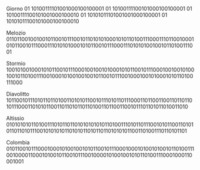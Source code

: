 Giorno
01 10100111101001000100100001
01 10100111100101000100100001
01 10100111100101001000100010
01 10101011101001001000100001
01 10101011100101000100100010

Melozio
01101100100100101100101110010110101010001010110100111000111011001000101011001011100011101010100010101100101110001110101010010010110100111001

Stormio
10010100100010101100101110001001001010001010110010111000100100101001001011010011100100010100100100101100101110010001001010001010110100111000

Diavolitto
10110010111010110110100110101011001011101011011100011011001100110110110101110001101010110011011010110110100110110011001011101101011010011010

Altissio
01010101011010011101011011010101010101101001110101101110010101100110101011011010111001010101011010101101011011010101011001101001110110101101

Colombia
01011001011100010001010010010101100101110001000101001010010110100111001000011000101001011001011100100001010010010101101001110001000110001001